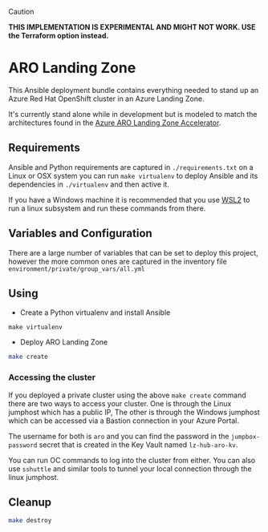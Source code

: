> [!CAUTION]
> **THIS IMPLEMENTATION IS EXPERIMENTAL AND MIGHT NOT WORK. USE the Terraform option instead.**

# ARO Landing Zone

This Ansible deployment bundle contains everything needed to stand up an Azure Red Hat OpenShift cluster in an Azure Landing Zone.

It's currently stand alone while in development but is modeled to match the architectures found in the [Azure ARO Landing Zone Accelerator](https://github.com/Azure/ARO-Landing-Zone-Accelerator).

## Requirements

Ansible and Python requirements are captured in `./requirements.txt` on a Linux or OSX system you can run `make virtualenv` to deploy Ansible and its dependencies in `./virtualenv` and then active it.

If you have a Windows machine it is recommended that you use [WSL2](https://learn.microsoft.com/en-us/windows/wsl/install) to run a linux subsystem and run these commands from there.

## Variables and Configuration

There are a large number of variables that can be set to deploy this project, however the more common ones are captured in the inventory file `environment/private/group_vars/all.yml`

## Using

* Create a Python virtualenv and install Ansible

```
make virtualenv
```

* Deploy ARO Landing Zone

```bash
make create
```

### Accessing the cluster

If you deployed a private cluster using the above `make create` command there are two ways to access your cluster. One is through the Linux jumphost which has a public IP, The other is through the Windows jumphost which can be accessed via a Bastion connection in your Azure Portal.

The username for both is `aro` and you can find the password in the `jumpbox-password` secret that is created in the Key Vault named `lz-hub-aro-kv`.

You can run OC commands to log into the cluster from either. You can also use `sshuttle` and similar tools to tunnel your local connection through the linux jumphost.

## Cleanup

```bash
make destroy
```
